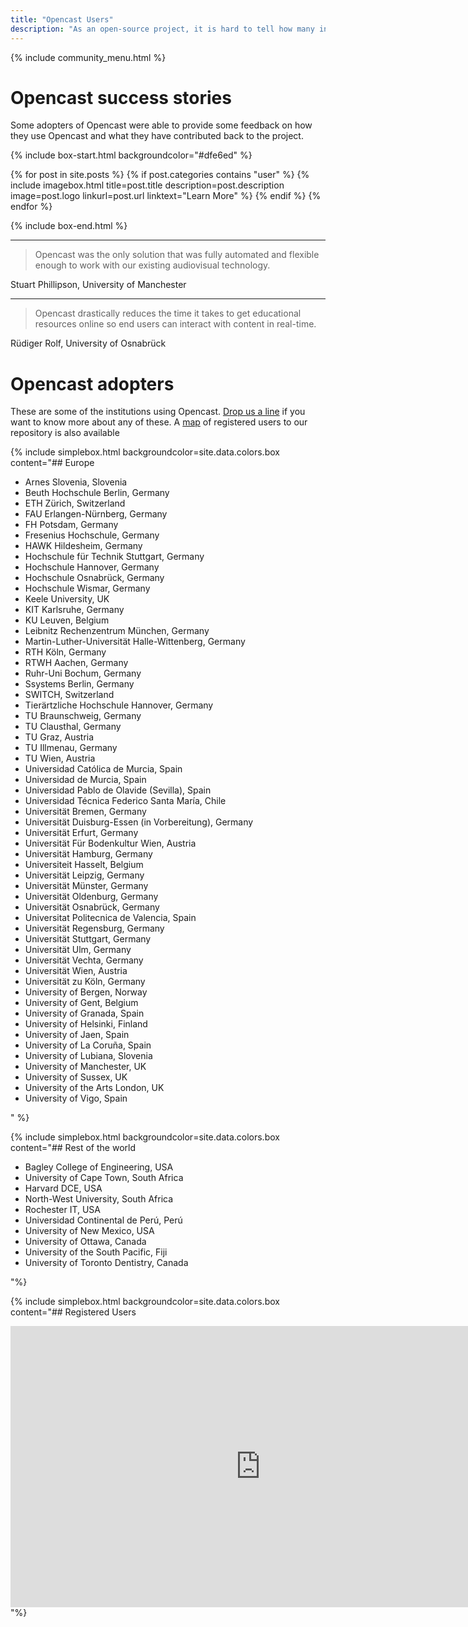 ```yaml
---
title: "Opencast Users"
description: "As an open-source project, it is hard to tell how many institutions are using Opencast. The software does not have to be licensed and the users do not need to register.But from registrations to the repositories we can say that hundreds of different institutions worldwide have downloaded Opencast. Here, we would like to highlight some of the institutions that use Opencast in production."
---
```

{% include community_menu.html %}

# Opencast success stories
Some adopters of Opencast were able to provide some feedback on how they use Opencast and what they have contributed back to the project.

{% include box-start.html backgroundcolor="#dfe6ed" %}

{% for post in site.posts %}
{% if post.categories contains "user" %}
{% include imagebox.html
title=post.title
description=post.description
image=post.logo
linkurl=post.url
linktext="Learn More"
%}
{% endif %}
{% endfor %}

{% include box-end.html %}

---

> Opencast was the only solution that was fully automated and flexible enough to work with our existing audiovisual technology.

Stuart Phillipson, University of Manchester

---

> Opencast drastically reduces the time it takes to get educational resources online so end users can interact with content in real-time.

Rüdiger Rolf, University of Osnabrück

# Opencast adopters
These are some of the institutions using Opencast. <a href="mailto:schulte@id.ethz.ch">Drop us a line</a> if you want to know more about any of these. A <a href="https://map.opencast.org/">map</a> of registered users to our repository is also available

{% include simplebox.html backgroundcolor=site.data.colors.box
content="## Europe

-	Arnes Slovenia, Slovenia
-	Beuth Hochschule Berlin, Germany
-	ETH Zürich, Switzerland
-	FAU Erlangen-Nürnberg, Germany
-	FH Potsdam, Germany
-	Fresenius Hochschule, Germany
-	HAWK Hildesheim, Germany
-	Hochschule für Technik Stuttgart, Germany
-	Hochschule Hannover, Germany
-	Hochschule Osnabrück, Germany
-	Hochschule Wismar, Germany
-	Keele University, UK
-	KIT Karlsruhe, Germany
-	KU Leuven, Belgium
-	Leibnitz Rechenzentrum München, Germany
-	Martin-Luther-Universität Halle-Wittenberg, Germany
-	RTH Köln, Germany
-	RTWH Aachen, Germany
-	Ruhr-Uni Bochum, Germany
-	Ssystems Berlin, Germany
-	SWITCH, Switzerland
-	Tierärtzliche Hochschule Hannover, Germany
-	TU Braunschweig, Germany
-	TU Clausthal, Germany
-	TU Graz, Austria
-	TU Illmenau, Germany
-	TU Wien, Austria
-	Universidad Católica de Murcia, Spain
-	Universidad de Murcia, Spain
-	Universidad Pablo de Olavide (Sevilla), Spain
- Universidad Técnica Federico Santa María, Chile
-	Universität Bremen, Germany
-	Universität Duisburg-Essen (in Vorbereitung), Germany
-	Universität Erfurt, Germany
-	Universität Für Bodenkultur Wien, Austria
-	Universität Hamburg, Germany
- Universiteit Hasselt, Belgium
-	Universität Leipzig, Germany
-	Universität Münster, Germany
-	Universität Oldenburg, Germany
-	Universität Osnabrück, Germany
-	Universitat Politecnica de Valencia, Spain
-	Universität Regensburg, Germany
-	Universität Stuttgart, Germany
-	Universität Ulm, Germany
-	Universität Vechta, Germany
-	Universität Wien, Austria
-	Universität zu Köln, Germany
-	University of Bergen, Norway
-	University of Gent, Belgium
-	University of Granada, Spain
-	University of Helsinki, Finland
-	University of Jaen, Spain
-	University of La Coruña, Spain
-	University of Lubiana, Slovenia
-	University of Manchester, UK
-	University of Sussex, UK
-	University of the Arts London, UK
-	University of Vigo, Spain

" %}

{% include simplebox.html backgroundcolor=site.data.colors.box
content="## Rest of the world

- Bagley College of Engineering, USA
- University of Cape Town, South Africa
- Harvard DCE, USA
- North-West University, South Africa
- Rochester IT, USA
- Universidad Continental de Perú, Perú
- University of New Mexico, USA
- University of Ottawa, Canada
- University of the South Pacific, Fiji
- University of Toronto Dentistry, Canada


"%}

{% include simplebox.html backgroundcolor=site.data.colors.box
content="## Registered Users

<iframe src='https://map.opencast.org' width='800' height='450' frameborder='0' style='border:0' allowfullscreen></iframe>
"%}
